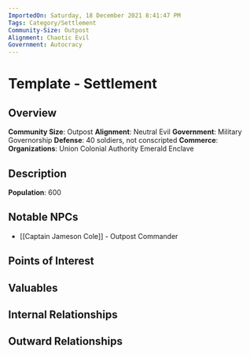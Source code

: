 ```yaml
---
ImportedOn: Saturday, 18 December 2021 8:41:47 PM
Tags: Category/Settlement
Community-Size: Outpost
Alignment: Chaotic Evil
Government: Autocracy
---
```

# Template - Settlement
## Overview
**Community Size**: Outpost
**Alignment**: Neutral Evil 
**Government**: Military Governorship
**Defense**: 40 soldiers, not conscripted
**Commerce**: 
**Organizations**: 
Union Colonial Authority
Emerald Enclave 


## Description
**Population**: 600


## Notable NPCs
- [[Captain Jameson Cole]] - Outpost Commander 

## Points of Interest


## Valuables


## Internal Relationships


## Outward Relationships
